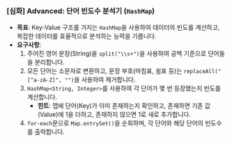 
### **[심화] Advanced: 단어 빈도수 분석기 (`HashMap`)**

-   **목표**: Key-Value 구조를 가지는 `HashMap`을 사용하여 데이터의 빈도를 계산하고, 복잡한 데이터를 효율적으로 분석하는 능력을 기릅니다.
-   **요구사항**:
    1.  주어진 영어 문장(String)을 `split("\\s+")`을 사용하여 공백 기준으로 단어들을 분리합니다.
    2.  모든 단어는 소문자로 변환하고, 문장 부호(마침표, 쉼표 등)는 `replaceAll("[^a-zA-Z]", "")`을 사용하여 제거합니다.
    3.  `HashMap<String, Integer>`를 사용하여 각 단어가 몇 번 등장했는지 빈도를 계산합니다.
        -   **힌트**: 맵에 단어(Key)가 이미 존재하는지 확인하고, 존재하면 기존 값(Value)에 1을 더하고, 존재하지 않으면 1로 새로 추가합니다.
    4.  `for-each`문으로 `Map.entrySet()`을 순회하며, 각 단어와 해당 단어의 빈도수를 출력합니다.